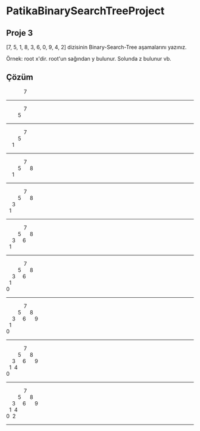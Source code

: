 # PatikaBinarySearchTreeProject
## Proje 3
[7, 5, 1, 8, 3, 6, 0, 9, 4, 2] dizisinin Binary-Search-Tree aşamalarını yazınız.

Örnek: root x'dir. root'un sağından y bulunur. Solunda z bulunur vb.

## Çözüm
&nbsp;&nbsp;&nbsp;&nbsp;&nbsp;&nbsp;&nbsp;&nbsp;&nbsp;&nbsp;&nbsp;&nbsp;7
***
&nbsp;&nbsp;&nbsp;&nbsp;&nbsp;&nbsp;&nbsp;&nbsp;&nbsp;&nbsp;&nbsp;&nbsp;7\
&nbsp;&nbsp;&nbsp;&nbsp;&nbsp;&nbsp;&nbsp;&nbsp;5
***
&nbsp;&nbsp;&nbsp;&nbsp;&nbsp;&nbsp;&nbsp;&nbsp;&nbsp;&nbsp;&nbsp;&nbsp;7\
&nbsp;&nbsp;&nbsp;&nbsp;&nbsp;&nbsp;&nbsp;&nbsp;5\
&nbsp;&nbsp;&nbsp;&nbsp;1
***
&nbsp;&nbsp;&nbsp;&nbsp;&nbsp;&nbsp;&nbsp;&nbsp;&nbsp;&nbsp;&nbsp;&nbsp;7\
&nbsp;&nbsp;&nbsp;&nbsp;&nbsp;&nbsp;&nbsp;&nbsp;5&nbsp;&nbsp;&nbsp;&nbsp;&nbsp;&nbsp;8\
&nbsp;&nbsp;&nbsp;&nbsp;1
***
&nbsp;&nbsp;&nbsp;&nbsp;&nbsp;&nbsp;&nbsp;&nbsp;&nbsp;&nbsp;&nbsp;&nbsp;7\
&nbsp;&nbsp;&nbsp;&nbsp;&nbsp;&nbsp;&nbsp;&nbsp;5&nbsp;&nbsp;&nbsp;&nbsp;&nbsp;&nbsp;8\
&nbsp;&nbsp;&nbsp;&nbsp;3\
&nbsp;&nbsp;1
***
&nbsp;&nbsp;&nbsp;&nbsp;&nbsp;&nbsp;&nbsp;&nbsp;&nbsp;&nbsp;&nbsp;&nbsp;7\
&nbsp;&nbsp;&nbsp;&nbsp;&nbsp;&nbsp;&nbsp;&nbsp;5&nbsp;&nbsp;&nbsp;&nbsp;&nbsp;&nbsp;8\
&nbsp;&nbsp;&nbsp;&nbsp;3&nbsp;&nbsp;&nbsp;&nbsp;&nbsp;6\
&nbsp;&nbsp;1
***
&nbsp;&nbsp;&nbsp;&nbsp;&nbsp;&nbsp;&nbsp;&nbsp;&nbsp;&nbsp;&nbsp;&nbsp;7\
&nbsp;&nbsp;&nbsp;&nbsp;&nbsp;&nbsp;&nbsp;&nbsp;5&nbsp;&nbsp;&nbsp;&nbsp;&nbsp;&nbsp;8\
&nbsp;&nbsp;&nbsp;&nbsp;3&nbsp;&nbsp;&nbsp;&nbsp;&nbsp;6\
&nbsp;&nbsp;1\
0
***
&nbsp;&nbsp;&nbsp;&nbsp;&nbsp;&nbsp;&nbsp;&nbsp;&nbsp;&nbsp;&nbsp;&nbsp;7\
&nbsp;&nbsp;&nbsp;&nbsp;&nbsp;&nbsp;&nbsp;&nbsp;5&nbsp;&nbsp;&nbsp;&nbsp;&nbsp;&nbsp;8\
&nbsp;&nbsp;&nbsp;&nbsp;3&nbsp;&nbsp;&nbsp;&nbsp;&nbsp;6&nbsp;&nbsp;&nbsp;&nbsp;&nbsp;&nbsp;9\
&nbsp;&nbsp;1\
0
***
&nbsp;&nbsp;&nbsp;&nbsp;&nbsp;&nbsp;&nbsp;&nbsp;&nbsp;&nbsp;&nbsp;&nbsp;7\
&nbsp;&nbsp;&nbsp;&nbsp;&nbsp;&nbsp;&nbsp;&nbsp;5&nbsp;&nbsp;&nbsp;&nbsp;&nbsp;&nbsp;8\
&nbsp;&nbsp;&nbsp;&nbsp;3&nbsp;&nbsp;&nbsp;&nbsp;&nbsp;6&nbsp;&nbsp;&nbsp;&nbsp;&nbsp;&nbsp;9\
&nbsp;&nbsp;1&nbsp;&nbsp;4\
0
*** 
&nbsp;&nbsp;&nbsp;&nbsp;&nbsp;&nbsp;&nbsp;&nbsp;&nbsp;&nbsp;&nbsp;&nbsp;7\
&nbsp;&nbsp;&nbsp;&nbsp;&nbsp;&nbsp;&nbsp;&nbsp;5&nbsp;&nbsp;&nbsp;&nbsp;&nbsp;&nbsp;8\
&nbsp;&nbsp;&nbsp;&nbsp;3&nbsp;&nbsp;&nbsp;&nbsp;&nbsp;6&nbsp;&nbsp;&nbsp;&nbsp;&nbsp;&nbsp;9\
&nbsp;&nbsp;1&nbsp;&nbsp;4\
0&nbsp;&nbsp;2
***
